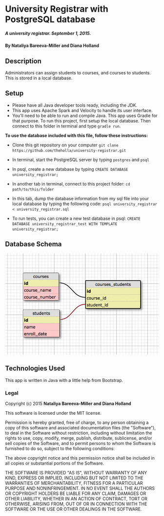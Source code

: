 # University Registrar with PostgreSQL database

##### A university registrar. September 1, 2015.

#### By **Nataliya Bareeva-Miller and  Diana Holland**

## Description

Administrators can assign students to courses, and courses to students. This is stored in a local database.

## Setup

* Please have all Java developer tools ready, including the JDK.
* This app uses Apache Spark and Velocity to handle its user interface.
* You'll need to be able to run and compile Java. This app uses Gradle for that purpose. To run this project, first setup the local database. Then connect to this folder in terminal and type ```gradle run```.

**To use the database included with this file, follow these instructions:**

* Clone this git repository on your computer ```git clone https://github.com/theholla/university-registrar.git```
* In terminal, start the PostgreSQL server by typing ```postgres``` and ```psql```
* In psql, create a new database by typing ```CREATE DATABASE university_registrar;```
* In another tab in terminal, connect to this project folder: ```cd path/to/this/folder```
* In this tab, dump the database information from my sql file into your local database by typing the following code: ```psql university_registrar < university_registrar.sql```

* To run tests, you can create a new test database in psql: ```CREATE DATABASE university_registrar_test WITH TEMPLATE university_registrar;```


## Database Schema

<img src="/src/main/resources/public/img/sql_schema.png">

## Technologies Used

This app is written in Java with a little help from Bootstrap.

### Legal

Copyright (c) 2015 **Nataliya Bareeva-Miller and  Diana Holland**

This software is licensed under the MIT license.

Permission is hereby granted, free of charge, to any person obtaining a copy
of this software and associated documentation files (the "Software"), to deal
in the Software without restriction, including without limitation the rights
to use, copy, modify, merge, publish, distribute, sublicense, and/or sell
copies of the Software, and to permit persons to whom the Software is
furnished to do so, subject to the following conditions:

The above copyright notice and this permission notice shall be included in
all copies or substantial portions of the Software.

THE SOFTWARE IS PROVIDED "AS IS", WITHOUT WARRANTY OF ANY KIND, EXPRESS OR
IMPLIED, INCLUDING BUT NOT LIMITED TO THE WARRANTIES OF MERCHANTABILITY,
FITNESS FOR A PARTICULAR PURPOSE AND NONINFRINGEMENT. IN NO EVENT SHALL THE
AUTHORS OR COPYRIGHT HOLDERS BE LIABLE FOR ANY CLAIM, DAMAGES OR OTHER
LIABILITY, WHETHER IN AN ACTION OF CONTRACT, TORT OR OTHERWISE, ARISING FROM,
OUT OF OR IN CONNECTION WITH THE SOFTWARE OR THE USE OR OTHER DEALINGS IN
THE SOFTWARE.
